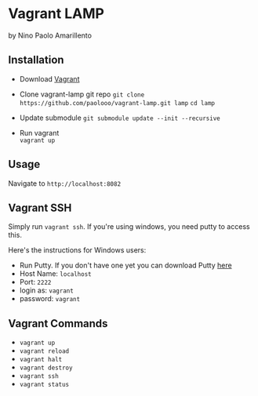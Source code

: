 Vagrant LAMP
============
by Nino Paolo Amarillento


Installation
------------
- Download [Vagrant](http://downloads.vagrantup.com/)
- Clone vagrant-lamp git repo
  `git clone https://github.com/paolooo/vagrant-lamp.git lamp`
  `cd lamp`

- Update submodule
   `git submodule update --init --recursive`

- Run vagrant  
   `vagrant up`


Usage
-----
Navigate to `http://localhost:8082`


Vagrant SSH 
-----------
Simply run `vagrant ssh`. If you're using windows, you need putty to access this.

Here's the instructions for Windows users:

* Run Putty. If you don't have one yet you can download Putty [here](http://www.chiark.greenend.org.uk/~sgtatham/putty/download.html)
* Host Name: `localhost`
* Port: `2222`
* login as: `vagrant`
* password: `vagrant`


Vagrant Commands
----------------
* `vagrant up`
* `vagrant reload`
* `vagrant halt`
* `vagrant destroy`
* `vagrant ssh`
* `vagrant status`



